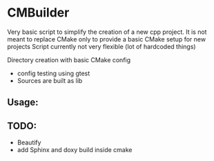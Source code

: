 CMBuilder
=========

Very basic script to simplify the creation of a new cpp project.
It is not meant to replace CMake only to provide a basic CMake setup for new projects
Script currently not very flexible (lot of hardcoded things)

Directory creation with basic CMake config
* config testing using gtest
* Sources are built as lib




Usage:
------



TODO:
-----

* Beautify
* add Sphinx and doxy build inside cmake



